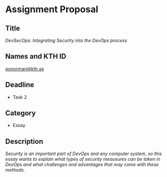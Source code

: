 
# Assignment Proposal

## Title

_DevSecOps: Integrating Security into the DevOps process_

## Names and KTH ID

 ponorman@kth.se

## Deadline
- Task 2

## Category

- Essay


## Description

_Security is an important part of DevOps and any computer system, so this essay wants to explain what types
of security meausures can be taken in DevOps and what challenges and advantages that may come with these
methods._